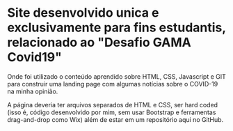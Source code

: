 # Site desenvolvido unica e exclusivamente para fins estudantis, relacionado ao "Desafio GAMA Covid19"

Onde foi utilizado o conteúdo aprendido sobre HTML, CSS, Javascript e GIT para construir uma landing page com algumas notícias sobre o COVID-19 na minha opinião.

A página deveria ter arquivos separados de HTML e CSS, ser hard coded (isso é, código desenvolvido por mim, sem usar Bootstrap e ferramentas drag-and-drop como Wix) 
além de estar em um repositório aqui no GitHub.

